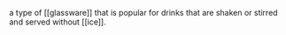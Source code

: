 a type of [[glassware]] that is popular for drinks that are shaken or stirred and served without [[ice]].